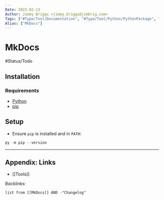```yaml
---
Date: 2022-02-13
Author: Jimmy Briggs <jimmy.briggs@jimbrig.com>
Tags: ["#Type/Tool/Documentation", "#Type/Tool/Python/PythonPackage", "#Topic/Dev/Documentation"]
Alias: ["MkDocs"]
---
```


# MkDocs

#Status/Todo

## Installation

### Requirements

- [Python](https://www.python.org/)
- [pip]()

## Setup

- Ensure `pip` is installed and in `PATH`:

```powershell
py -m pip --version
```

***

## Appendix: Links

- [[Tools]]

*Backlinks:*

```dataview
list from [[MkDocs]] AND -"Changelog"
```